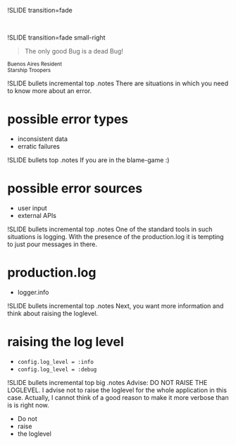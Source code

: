 !SLIDE transition=fade

&nbsp;

!SLIDE transition=fade small-right

> The only good Bug is a dead Bug!

<small>Buenos Aires Resident<br />Starship Troopers</small>

!SLIDE bullets incremental top
.notes There are situations in which you need to know more about an error.

# possible error types
* inconsistent data
* erratic failures


!SLIDE bullets top
.notes If you are in the blame-game :)

# possible error sources
* user input
* external APIs


!SLIDE bullets incremental top
.notes One of the standard tools in such situations is logging.
With the presence of the production.log it is tempting to just pour messages in there.

# production.log
* logger.info

!SLIDE bullets incremental top
.notes Next, you want more information and think about raising the loglevel.

# raising the log level

* `config.log_level = :info`
* `config.log_level = :debug`


!SLIDE bullets incremental top big
.notes Advise: DO NOT RAISE THE LOGLEVEL.
I advise not to raise the loglevel for the whole application in this case.
Actually, I cannot think of a good reason to make it more verbose than is is right now.

* Do not
* raise
* the loglevel
